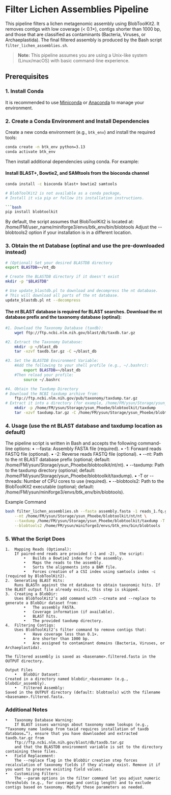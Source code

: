 # Filter Lichen Assemblies Pipeline

This pipeline filters a lichen metagenomic assembly using BlobToolKit2. It removes contigs with low coverage (< 0.1×), contigs shorter than 1000 bp, and those that are classified as contaminants (Bacteria, Viruses, or Archaeplastida). The final filtered assembly is produced by the Bash script `filter_lichen_assemblies.sh`.

> **Note:** This pipeline assumes you are using a Unix-like system (Linux/macOS) with basic command-line experience.

## Prerequisites

### 1. Install Conda

It is recommended to use [Miniconda](https://docs.conda.io/en/latest/miniconda.html) or [Anaconda](https://www.anaconda.com/products/distribution) to manage your environment.

### 2. Create a Conda Environment and Install Dependencies

Create a new conda environment (e.g., `btk_env`) and install the required tools:

```bash
conda create -n btk_env python=3.13
conda activate btk_env
```


Then install additional dependencies using conda. For example:

#### Install BLAST+, Bowtie2, and SAMtools from the bioconda channel

```bash
conda install -c bioconda blast+ bowtie2 samtools

# BlobToolKit2 is not available as a conda package,
# Install it via pip or follow its installation instructions.

```bash
pip install blobtoolkit
```

By default, the script assumes that BlobToolKit2 is located at:
/home/FM/user_name/miniforge3/envs/btk_env/bin/blobtools
Adjust the --blobtools2 option if your installation is in a different location.

### 3. Obtain the nt Database (optinal and use the pre-downloaded instead)

```bash
# (Optional) Set your desired BLASTDB directory
export BLASTDB=~/nt_db

# Create the BLASTDB directory if it doesn't exist
mkdir -p "$BLASTDB"

# Use update_blastdb.pl to download and decompress the nt database.
# This will download all parts of the nt database.
update_blastdb.pl nt --decompress
```

#### The nt BLAST database is required for BLAST searches. Download the nt database prefix and the taxonomy database (optinal):

```bash
#1.	Download the Taxonomy Database (taxdb):
    wget ftp://ftp.ncbi.nlm.nih.gov/blast/db/taxdb.tar.gz

#2.	Extract the Taxonomy Database:
    mkdir -p ~/blast_db
	tar -xzvf taxdb.tar.gz -C ~/blast_db

#3.	Set the BLASTDB Environment Variable:
	#Add the following to your shell profile (e.g., ~/.bashrc):
		export BLASTDB=~/blast_db
	#Then reload your profile:
		source ~/.bashrc

#4. Obtain the Taxdump Directory
# Download the NCBI taxdump archive from:
	ftp://ftp.ncbi.nlm.nih.gov/pub/taxonomy/taxdump.tar.gz
# Extract it into a directory (for example, /home/FM/ysun/Storage/ysun_Phoebe/blobtoolkit/taxdump):
	mkdir -p /home/FM/ysun/Storage/ysun_Phoebe/blobtoolkit/taxdump
	tar -xzvf taxdump.tar.gz -C /home/FM/ysun/Storage/ysun_Phoebe/blobtoolkit/taxdump
```

### 4. Usage (use the nt BLAST database and taxdump location as default)

The pipeline script is written in Bash and accepts the following command-line options:
	•	--fasta: Assembly FASTA file (required).
	•	-1: Forward reads FASTQ file (optional).
	•	-2: Reverse reads FASTQ file (optional).
	•	--nt: Path to the nt BLAST database prefix (optional; default: /home/FM/ysun/Storage/ysun_Phoebe/blobtoolkit/nt/nt).
	•	--taxdump: Path to the taxdump directory (optional; default: /home/FM/ysun/Storage/ysun_Phoebe/blobtoolkit/taxdump).
	•	-T or --threads: Number of CPU cores to use (required).
	•	--blobtools2: Path to the BlobToolKit2 executable (optional; default: /home/FM/ysun/miniforge3/envs/btk_env/bin/blobtools).

Example Command

```bash
bash filter_lichen_assemblies.sh --fasta assembly.fasta -1 reads_1.fq.gz -2 reads_2.fq.gz \
    --nt /home/FM/ysun/Storage/ysun_Phoebe/blobtoolkit/nt/nt \
    --taxdump /home/FM/ysun/Storage/ysun_Phoebe/blobtoolkit/taxdump -T 20 \
    --blobtools2 /home/FM/ysun/miniforge3/envs/btk_env/bin/blobtools
```

### 5. What the Script Does

```
1.	Mapping Reads (Optional):
	If paired-end reads are provided (-1 and -2), the script:
		•	Builds a Bowtie2 index for the assembly.
		•	Maps the reads to the assembly.
		•	Sorts the alignments into a BAM file.
		•	Forces creation of a CSI index using samtools index -c (required by BlobToolKit2).
2.	Generating BLAST Hits:
	Runs BLASTn against the nt database to obtain taxonomic hits. If the BLAST output file already exists, this step is skipped.
3.	Creating a BlobDir:
	Uses BlobToolKit2’s add command with --create and --replace to generate a BlobDir dataset from:
		•	The assembly FASTA.
		•	Coverage information (if available).
		•	BLAST hits.
		•	The provided taxdump directory.
4.	Filtering Contigs:
	Uses BlobToolKit2’s filter command to remove contigs that:
		•	Have coverage less than 0.1×.
		•	Are shorter than 1000 bp.
		•	Are assigned to contaminant domains (Bacteria, Viruses, or Archaeplastida).
```

```
The filtered assembly is saved as <basename>.filtered.fasta in the OUTPUT directory.

Output Files
	•	BlobDir Dataset:
Created in a directory named blobdir_<basename> (e.g., blobdir_assembly).
	•	Filtered Assembly:
Saved in the OUTPUT directory (default: blobtools) with the filename <basename>.filtered.fasta.
```

### Additional Notes
```
•	Taxonomy Database Warning:
	If BLAST issues warnings about taxonomy name lookups (e.g., “Taxonomy name lookup from taxid requires installation of taxdb database…”), ensure that you have downloaded and extracted taxdb.tar.gz from
	ftp://ftp.ncbi.nlm.nih.gov/blast/db/taxdb.tar.gz
	and that the BLASTDB environment variable is set to the directory containing these files.
•	Field Replacement:
	The --replace flag in the BlobDir creation step forces recalculation of taxonomy fields if they already exist. Remove it if you want to preserve existing field values.
•	Customizing Filters:
	The --param options in the filter command let you adjust numeric thresholds (e.g., for coverage and contig length) and to exclude contigs based on taxonomy. Modify these parameters as needed.
```
